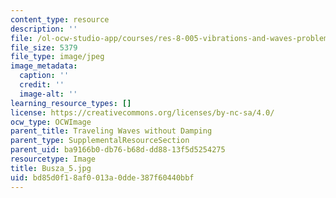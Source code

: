 ```yaml
---
content_type: resource
description: ''
file: /ol-ocw-studio-app/courses/res-8-005-vibrations-and-waves-problem-solving-fall-2012/bd85d0f18af0013a0dde387f60440bbf_Busza_5.jpg
file_size: 5379
file_type: image/jpeg
image_metadata:
  caption: ''
  credit: ''
  image-alt: ''
learning_resource_types: []
license: https://creativecommons.org/licenses/by-nc-sa/4.0/
ocw_type: OCWImage
parent_title: Traveling Waves without Damping
parent_type: SupplementalResourceSection
parent_uid: ba9166b0-db76-b68d-dd88-13f5d5254275
resourcetype: Image
title: Busza_5.jpg
uid: bd85d0f1-8af0-013a-0dde-387f60440bbf
---
```

